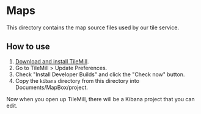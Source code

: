 
# Maps

This directory contains the map source files used by our tile service.

## How to use

1. [Download and install TileMill](https://www.mapbox.com/tilemill/).
2. Go to TileMill > Update Preferences.
3. Check "Install Developer Builds" and click the "Check now" button.
4. Copy the `kibana` directory from this directory into Documents/MapBox/project.

Now when you open up TileMill, there will be a Kibana project that you can edit.